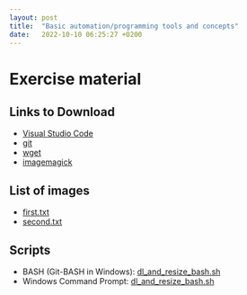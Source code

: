 ```yaml
---
layout: post
title:  "Basic automation/programming tools and concepts"
date:   2022-10-10 06:25:27 +0200
---
```


# Exercise material

## Links to Download 
- [Visual Studio Code](https://code.visualstudio.com/)
- [git](https://git-scm.com/)
- [wget](https://eternallybored.org/misc/wget/)
- [imagemagick](https://imagemagick.org/script/download.php)

## List of images

- [first.txt]({{site.url}}{{site.baseurl}}/data/images/first.txt)
- [second.txt]({{site.url}}{{site.baseurl}}/data/images/second.txt)

## Scripts

- BASH (Git-BASH in Windows):  [dl_and_resize_bash.sh]({{site.url}}{{site.baseurl}}/data/scripts/dl_and_resize_bash.sh)
- Windows Command Prompt:  [dl_and_resize_bash.sh]({{site.url}}{{site.baseurl}}/data/scripts/dl_and_resize_bash.sh)

